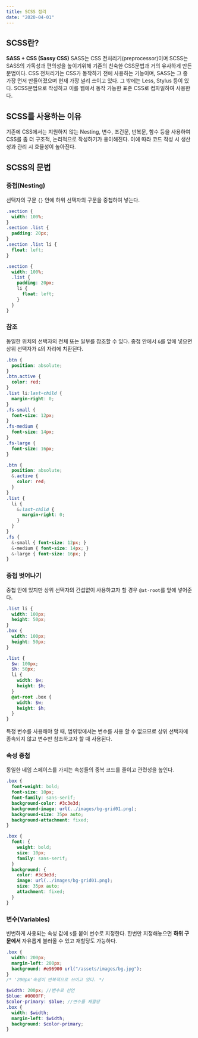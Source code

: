 ```yaml
---
title: SCSS 정리
date: "2020-04-01"
---
```


## SCSS란?

**SASS + CSS (Sassy CSS)**
SASS는 CSS 전처리기(preprocessor)이며 SCSS는 SASS의 가독성과 편의성을 높이기위해 기존의 친숙한 CSS문법과 거의 유사하게 만든 문법이다. 
CSS 전처리기는 CSS가 동작하기 전에 사용하는 기능이며, SASS는 그 중 가장 먼저 만들어졌으며 현재 가장 널리 쓰이고 있다. 그 밖에는 Less, Stylus 등이 있다.
SCSS문법으로 작성하고 이를 웹에서 동작 가능한 표준 CSS로 컴파일하여 사용한다.


## SCSS를 사용하는 이유

기존에 CSS에서는 지원하지 않는 Nesting, 변수, 조건문, 반복문, 함수 등을 사용하여 CSS를 좀 더 구조적, 논리적으로 작성하기가 용이해진다. 이에 따라 코드 작성 시 생산성과 관리 시 효율성이 높아진다.


## SCSS의 문법

### 중첩(Nesting)
선택자의 구문 ```{}``` 안에 하위 선택자의 구문을 중첩하여 넣는다.

```css
.section {
  width: 100%;
}
.section .list {
  padding: 20px;
}
.section .list li {
  float: left;
}
```

```scss
.section {
  width: 100%;
  .list {
    padding: 20px;
    li {
      float: left;
    }
  }
}
```

### 참조
동일한 위치의 선택자의 전체 또는 일부를 참조할 수 있다.
중첩 안에서 ```&```를 앞에 넣으면 상위 선택자가 ```&```의 자리에 치환된다.

```css
.btn {
  position: absolute;
}
.btn.active {
  color: red;
}
.list li:last-child {
  margin-right: 0;
}
.fs-small {
  font-size: 12px;
}
.fs-medium {
  font-size: 14px;
}
.fs-large {
  font-size: 16px;
}
```

```scss
.btn {
  position: absolute;
  &.active {
    color: red;
  }
}    
.list {
  li {
    &:last-child {
      margin-right: 0;
    }
  }
}    
.fs {
  &-small { font-size: 12px; }
  &-medium { font-size: 14px; }
  &-large { font-size: 16px; }
}
```

### 중첩 벗어나기
중첩 안에 있지만 상위 선택자의 간섭없이 사용하고자 할 경우 ```@at-root```를 앞에 넣어준다.

```css
.list li {
  width: 100px;
  height: 50px;
}
.box {
  width: 100px;
  height: 50px;
}
```

```scss
.list {
  $w: 100px;
  $h: 50px;
  li {
    width: $w;
    height: $h;
  }
  @at-root .box {
    width: $w;
    height: $h;
  }
}
```
특정 변수를 사용해야 할 때, 범위밖에서는 변수를 사용 할 수 없으므로 상위 선택자에 종속되지 않고 변수만 참조하고자 할 때 사용된다.


### 속성 중첩
동일한 네임 스페이스를 가지는 속성들의 중복 코드를 줄이고 관련성을 높인다.

```css
.box {
  font-weight: bold;
  font-size: 10px;
  font-family: sans-serif;
  background-color: #3c3e3d;
  background-image: url(../images/bg-grid01.png);
  background-size: 35px auto;
  background-attachment: fixed;
}
```

```scss
.box {
  font: {
    weight: bold;
    size: 10px;
    family: sans-serif;
  }
  background: {
    color: #3c3e3d;
    image: url(../images/bg-grid01.png);
    size: 35px auto;
    attachment: fixed;
  }
} 
```

### 변수(Variables)
빈번하게 사용되는 속성 값에 ```$```를 붙여 변수로 지정한다.
한번만 지정해놓으면 **하위 구문에서** 자유롭게 불러올 수 있고 재할당도 가능하다.

```css
.box {
  width: 200px;
  margin-left: 200px;
  background: #e96900 url("/assets/images/bg.jpg");
}
/* '200px'속성이 반복적으로 쓰이고 있다. */
```

```scss
$width: 200px; //변수로 선언
$blue: #0000FF;
$color-primary: $blue; //변수를 재할당
.box {
  width: $width;
  margin-left: $width;
  background: $color-primary;
}
```



